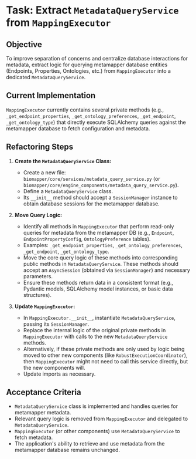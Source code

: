 # Task: Extract `MetadataQueryService` from `MappingExecutor`

## Objective
To improve separation of concerns and centralize database interactions for metadata, extract logic for querying metamapper database entities (Endpoints, Properties, Ontologies, etc.) from `MappingExecutor` into a dedicated `MetadataQueryService`.

## Current Implementation
`MappingExecutor` currently contains several private methods (e.g., `_get_endpoint_properties`, `_get_ontology_preferences`, `_get_endpoint`, `_get_ontology_type`) that directly execute SQLAlchemy queries against the metamapper database to fetch configuration and metadata.

## Refactoring Steps

1.  **Create the `MetadataQueryService` Class:**
    *   Create a new file: `biomapper/core/services/metadata_query_service.py` (or `biomapper/core/engine_components/metadata_query_service.py`).
    *   Define a `MetadataQueryService` class.
    *   Its `__init__` method should accept a `SessionManager` instance to obtain database sessions for the metamapper database.

2.  **Move Query Logic:**
    *   Identify all methods in `MappingExecutor` that perform read-only queries for metadata from the metamapper DB (e.g., `Endpoint`, `EndpointPropertyConfig`, `OntologyPreference` tables).
    *   Examples: `_get_endpoint_properties`, `_get_ontology_preferences`, `_get_endpoint`, `_get_ontology_type`.
    *   Move the core query logic of these methods into corresponding public methods in `MetadataQueryService`. These methods should accept an `AsyncSession` (obtained via `SessionManager`) and necessary parameters.
    *   Ensure these methods return data in a consistent format (e.g., Pydantic models, SQLAlchemy model instances, or basic data structures).

3.  **Update `MappingExecutor`:**
    *   In `MappingExecutor.__init__`, instantiate `MetadataQueryService`, passing its `SessionManager`.
    *   Replace the internal logic of the original private methods in `MappingExecutor` with calls to the new `MetadataQueryService` methods.
    *   Alternatively, if these private methods are only used by logic being moved to other new components (like `RobustExecutionCoordinator`), then `MappingExecutor` might not need to call this service directly, but the new components will.
    *   Update imports as necessary.

## Acceptance Criteria
*   `MetadataQueryService` class is implemented and handles queries for metamapper metadata.
*   Relevant query logic is removed from `MappingExecutor` and delegated to `MetadataQueryService`.
*   `MappingExecutor` (or other components) use `MetadataQueryService` to fetch metadata.
*   The application's ability to retrieve and use metadata from the metamapper database remains unchanged.
